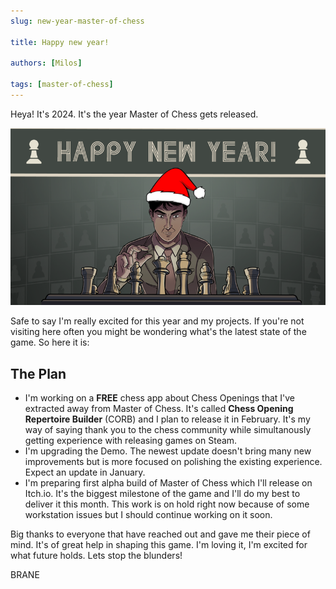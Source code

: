 ```yaml
---
slug: new-year-master-of-chess

title: Happy new year!

authors: [Milos]

tags: [master-of-chess]
---
```


Heya!
It's 2024. It's the year Master of Chess gets released.

![MoC](./happy_new_year.png)

Safe to say I'm really excited for this year and my projects. If you're not visiting here often you might be wondering what's the latest state of the game. So here it is:

## The Plan

- I'm working on a **FREE** chess app about Chess Openings that I've extracted away from Master of Chess. It's called **Chess Opening Repertoire Builder** (CORB) and I plan to release it in February. It's my way of saying thank you to the chess community while simultanously getting experience with releasing games on Steam.
- I'm upgrading the Demo. The newest update doesn't bring many new improvements but is more focused on polishing the existing experience. Expect an update in January.
- I'm preparing first alpha build of Master of Chess which I'll release on Itch.io. It's the biggest milestone of the game and I'll do my best to deliver it this month. This work is on hold right now because of some workstation issues but I should continue working on it soon.

Big thanks to everyone that have reached out and gave me their piece of mind. It's of great help in shaping this game. I'm loving it, I'm excited for what future holds. Lets stop the blunders! 

BRANE